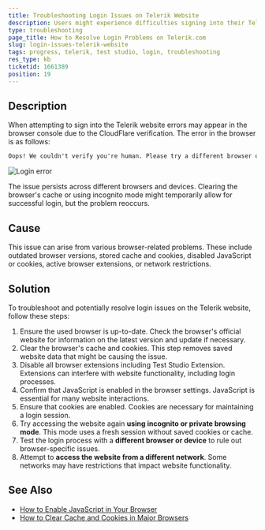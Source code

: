 ```yaml
---
title: Troubleshooting Login Issues on Telerik Website
description: Users might experience difficulties signing into their Telerik accounts due to the CloudFlare verification with error "Oops! We couldn't verify you're human. Please try a different browser or contact us for assistance." Anyone with the issue can try these steps to troubleshoot the issue and find a workaround.
type: troubleshooting
page_title: How to Resolve Login Problems on Telerik.com
slug: login-issues-telerik-website
tags: progress, telerik, test studio, login, troubleshooting
res_type: kb
ticketid: 1661389
position: 19
---
```


## Description

When attempting to sign into the Telerik website errors may appear in the browser console due to the CloudFlare verification. The error in the browser is as follows: 

```HTML
Oops! We couldn't verify you're human. Please try a different browser or contact us for assistance. 
```

![Login error](/img/knowledge-base/telerik-login-kb/fig1.png)

The issue persists across different browsers and devices. Clearing the browser's cache or using incognito mode might temporarily allow for successful login, but the problem reoccurs.

## Cause

This issue can arise from various browser-related problems. These include outdated browser versions, stored cache and cookies, disabled JavaScript or cookies, active browser extensions, or network restrictions.

## Solution

To troubleshoot and potentially resolve login issues on the Telerik website, follow these steps:

1. Ensure the used browser is up-to-date. Check the browser's official website for information on the latest version and update if necessary.
2. Clear the browser's cache and cookies. This step removes saved website data that might be causing the issue.
3. Disable all browser extensions including Test Studio Extension. Extensions can interfere with website functionality, including login processes.
4. Confirm that JavaScript is enabled in the browser settings. JavaScript is essential for many website interactions.
5. Ensure that cookies are enabled. Cookies are necessary for maintaining a login session.
6. Try accessing the website again __using incognito or private browsing mode__. This mode uses a fresh session without saved cookies or cache.
7. Test the login process with a __different browser or device__ to rule out browser-specific issues.
8. Attempt to __access the website from a different network__. Some networks may have restrictions that impact website functionality.



## See Also

- [How to Enable JavaScript in Your Browser](https://www.enable-javascript.com/)
- [How to Clear Cache and Cookies in Major Browsers](https://www.pcworld.com/article/242939/how-to-delete-cookies.html)
